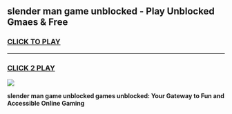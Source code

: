 
## slender man game unblocked - Play Unblocked Gmaes & Free
<h3>
<a href="https://news.freeplayer.one?title=slender_man_game_unblocked&ref=16F">CLICK TO PLAY</a></h3>
<hr>

<h3>
<a href="https://news.freeplayer.one?title=slender_man_game_unblocked&ref=16F">CLICK 2 PLAY</a>
  
</h3>

<a href="https://news.freeplayer.one?title=slender_man_game_unblocked&ref=16F/"><img src="https://clearcache.store/games.png"></a>


**slender man game unblocked games unblocked: Your Gateway to Fun and Accessible Online Gaming**
